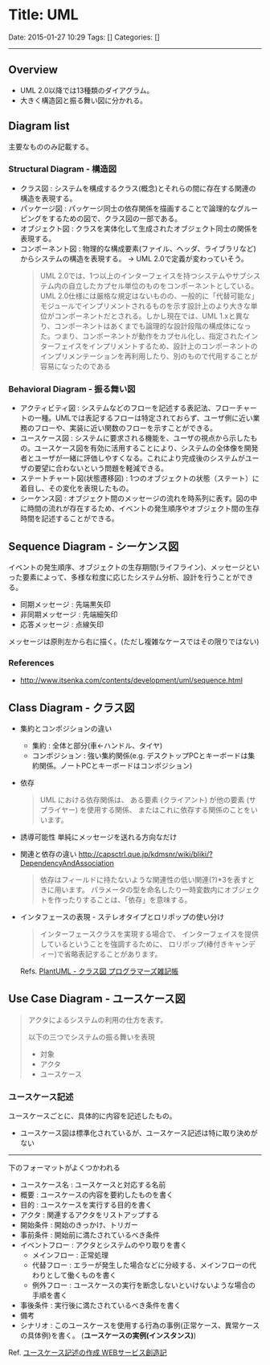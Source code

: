 # Title: UML

Date: 2015-01-27 10:29
Tags: []
Categories: []

---

## Overview

* UML 2.0以降では13種類のダイアグラム。
* 大きく構造図と振る舞い図に分かれる。

## Diagram list

主要なもののみ記載する。

### Structural Diagram - 構造図

* クラス図         : システムを構成するクラス(概念)とそれらの間に存在する関連の構造を表現する。
* パッケージ図     : パッケージ同士の依存関係を描画することで論理的なグルーピングをするための図で、クラス図の一部である。
* オブジェクト図   : クラスを実体化して生成されたオブジェクト同士の関係を表現する。
* コンポーネント図 : 物理的な構成要素(ファイル、ヘッダ、ライブラリなど)からシステムの構造を表現する。
	-> UML 2.0で定義が変わっていそう。
	> UML 2.0では、1つ以上のインターフェイスを持つシステムやサブシステム内の自立したカプセル単位のものをコンポーネントとしている。UML 2.0仕様には厳格な規定はないものの、一般的に「代替可能な」モジュールでインプリメントされるものを示す設計上のより大きな単位がコンポーネントだとされる。しかし現在では、UML 1.xと異なり、コンポーネントはあくまでも論理的な設計段階の構成体になった。つまり、コンポーネントが動作をカプセル化し、指定されたインターフェイスをインプリメントするため、設計上のコンポーネントのインプリメンテーションを再利用したり、別のもので代用することが容易になったのである

### Behavioral Diagram - 振る舞い図

* アクティビティ図               : システムなどのフローを記述する表記法、フローチャートの一種。UMLでは表記するフローは特定されておらず、ユーザ側に近い業務のフローや、実装に近い関数のフローを示すことができる。
* ユースケース図                 : システムに要求される機能を、ユーザの視点から示したもの。ユースケース図を有効に活用することにより、システムの全体像を開発者とユーザが一緒に評価しやすくなる。これにより完成後のシステムがユーザの要望に合わないという問題を軽減できる。
* ステートチャート図(状態遷移図) : 1つのオブジェクトの状態（ステート）に着目し、その変化を表現したもの。
* シーケンス図                   : オブジェクト間のメッセージの流れを時系列に表す。図の中に時間の流れが存在するため、イベントの発生順序やオブジェクト間の生存時間を記述することができる。

## Sequence Diagram - シーケンス図

イベントの発生順序、オブジェクトの生存期間(ライフライン)、メッセージといった要素によって、多様な粒度に応じたシステム分析、設計を行うことができる。

* 同期メッセージ   : 先端黒矢印
* 非同期メッセージ : 先端細矢印
* 応答メッセージ   : 点線矢印

メッセージは原則左から右に描く。(ただし複雑なケースではその限りではない)

### References

* <http://www.itsenka.com/contents/development/uml/sequence.html>

## Class Diagram - クラス図

* 集約とコンポジションの違い
	* 集約           : 全体と部分(車<-ハンドル、タイヤ)
	* コンポジション : 強い集約関係(e.g. デスクトップPCとキーボードは集約関係。ノートPCとキーボードはコンポジション)

* 依存
	> UML における依存関係は、 ある要素 (クライアント) が他の要素 (サプライヤー) を使用する関係、 またはこれに依存する関係のことをいいます。

* 誘導可能性
	単純にメッセージを送れる方向なだけ

* 関連と依存の違い
	<http://capsctrl.que.jp/kdmsnr/wiki/bliki/?DependencyAndAssociation>
	> 依存はフィールドに持たないような関連性の低い関連(?)\*3を表すときに用います。
	> パラメータの型を命名したり一時変数内にオブジェクトを作ったりすることは、「依存」を意味する。

* インタフェースの表現 - ステレオタイプとロリポップの使い分け
	> インターフェースクラスを実現する場合で、 インターフェイスを提供しているということを強調するために、 ロリポップ(棒付きキャンディー)で省略表記することがあります。

	Refs. [PlantUML - クラス図 プログラマーズ雑記帳](http://yohshiy.blog.fc2.com/blog-entry-154.html)

## Use Case Diagram - ユースケース図

> アクタによるシステムの利用の仕方を表す。
>
> 以下の三つでシステムの振る舞いを表現
> * 対象
> * アクタ
> * ユースケース

### ユースケース記述

ユースケースごとに、具体的に内容を記述したもの。

* ユースケース図は標準化されているが、ユースケース記述は特に取り決めがない

---

下のフォーマットがよくつかわれる

* ユースケース名 : ユースケースと対応する名前
* 概要           : ユースケースの内容を要約したものを書く
* 目的           : ユースケースを実行する目的を書く
* アクタ         : 関連するアクタをリストアップする
* 開始条件       : 開始のきっかけ、トリガー
* 事前条件       : 開始前に満たされているべき条件
* イベントフロー : アクタとシステムのやり取りを書く
	* メインフロー : 正常処理
	* 代替フロー   : エラーが発生した場合などに分岐する、メインフローの代わりとして働くものを書く
	* 例外フロー   : ユースケースの実行を断念しないといけないような場合の手順を書く
* 事後条件       : 実行後に満たされているべき条件を書く
* 備考
* シナリオ       : このユースケースを使用する行為の事例(正常ケース、異常ケースの具体例)を書く。
	(**ユースケースの実例(インスタンス)**)

Ref. [ユースケース記述の作成 WEBサービス創造記](http://linuxserver.jp/%E8%A8%AD%E8%A8%88/uml/%E3%83%A6%E3%83%BC%E3%82%B9%E3%82%B1%E3%83%BC%E3%82%B9%E8%A8%98%E8%BF%B0)


